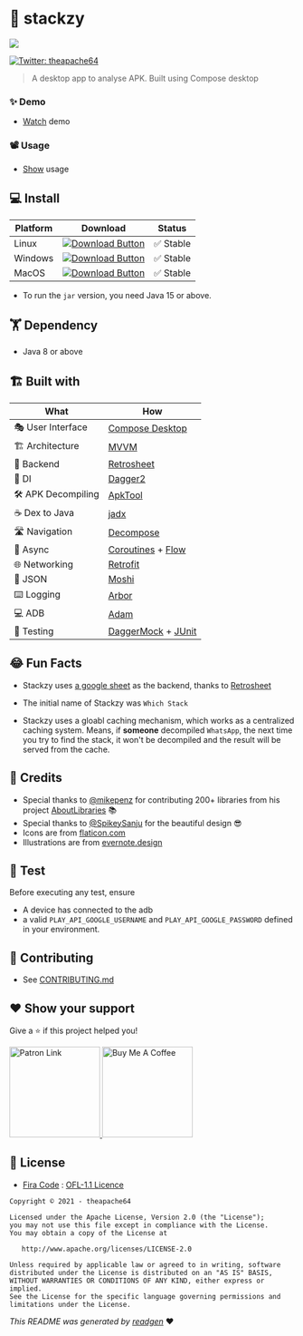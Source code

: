 # 🚀 stackzy

![](https://i.imgur.com/wxn30fq.png)

[comment]: <> (![latestVersion]&#40;https://img.shields.io/github/v/release/theapache64/stackzy&#41;)
<a href="https://twitter.com/theapache64" target="_blank">
<img alt="Twitter: theapache64" src="https://img.shields.io/twitter/follow/theapache64.svg?style=social" />
</a>

> A desktop app to analyse APK. Built using Compose desktop

### ✨ Demo

- [Watch](https://www.youtube.com/watch?v=XtM-sRLxLLc&ab_channel=theapache64) demo

### 📽️ Usage

- [Show](docs/USAGE.md) usage

## 💻 Install

| Platform | Download | Status |
|----------|----------|--------|
| Linux    |[![Download Button](https://img.shields.io/static/v1?label=Linux&message=Stackzy.deb&color=30A3E6)](https://github.com/theapache64/stackzy/releases/latest)| ✅ Stable | 
| Windows    |[![Download Button](https://img.shields.io/static/v1?label=Windows&message=Stackzy.msi&color=30A3E6)](https://github.com/theapache64/stackzy/releases/latest)| ✅ Stable | 
| MacOS    |[![Download Button](https://img.shields.io/static/v1?label=MacOS&message=Stackzy.jar&color=30A3E6)](https://github.com/theapache64/stackzy/releases/latest) | ✅ Stable | 

- To run the `jar` version, you need Java 15 or above.

## 🏋 Dependency

- Java 8 or above

## 🏗️️ Built with

| What            | How                        |
|----------------	|------------------------------	|
| 🎭 User Interface    | [Compose Desktop](https://github.com/jetbrains/compose-jb)                |
| 🏗 Architecture    | [MVVM](https://en.wikipedia.org/wiki/Model%E2%80%93view%E2%80%93viewmodel)                            |
| 🧠 Backend    | [Retrosheet](https://github.com/theapache64/retrosheet)                            |
| 💉 DI                | [Dagger2](https://github.com/google/dagger)                        |
| 🛠️ APK Decompiling                | [ApkTool](https://github.com/iBotPeaches/Apktool)                        |
| ☕ Dex to Java                | [jadx](https://github.com/skylot/jadx)                        |
| 🛣️ Navigation        | [Decompose](https://github.com/arkivanov/Decompose)                        |
| 🌊 Async            | [Coroutines](https://kotlinlang.org/docs/coroutines-overview.html) + [Flow](https://kotlin.github.io/kotlinx.coroutines/kotlinx-coroutines-core/kotlinx.coroutines.flow/-flow/)                |
| 🌐 Networking        | [Retrofit](https://github.com/square/retrofit)                        |
| 📄 JSON            | [Moshi](https://github.com/square/moshi)                            |
| ⌨️ Logging            | [Arbor](https://github.com/ToxicBakery/Arbor)                            |
| 💻 ADB            | [Adam](https://malinskiy.github.io/adam/)                            |
| 🧪 Testing            | [DaggerMock](https://github.com/fabioCollini/DaggerMock) + [JUnit](https://github.com/junit-team/junit5)    |

## 😂 Fun Facts

- Stackzy
  uses [a google sheet](https://docs.google.com/spreadsheets/d/1KBxVO5tXySbezBr-9rb2Y3qWo5PCMrvkD1aWQxZRepI/edit#gid=284770392)
  as the backend, thanks to [Retrosheet](https://github.com/theapache64/retrosheet)

- The initial name of Stackzy was `Which Stack`
- Stackzy uses a gloabl caching mechanism, which works as a centralized caching system. Means, if **someone**
  decompiled `WhatsApp`, the next time you try to find the stack, it won't be decompiled and the result will be served
  from the cache.

## 🙇 Credits

- Special thanks to [@mikepenz](https://github.com/mikepenz) for contributing 200+ libraries from his
  project [AboutLibraries](https://github.com/mikepenz/AboutLibraries) 📚
- Special thanks to [@SpikeySanju](https://github.com/Spikeysanju) for the beautiful design 😎
- Icons are from [flaticon.com](https://www.flaticon.com/)
- Illustrations are from [evernote.design](https://evernote.design/categories/illustrations/)

## 🥼 Test

Before executing any test, ensure

- A device has connected to the adb
- a valid `PLAY_API_GOOGLE_USERNAME` and `PLAY_API_GOOGLE_PASSWORD` defined in your environment.

## 🤝 Contributing

- See [CONTRIBUTING.md](docs/CONTRIBUTING.md)

## ❤ Show your support

Give a ⭐️ if this project helped you!

<a href="https://www.patreon.com/theapache64">
  <img alt="Patron Link" src="https://c5.patreon.com/external/logo/become_a_patron_button@2x.png" width="160"/>
</a>

<a href="https://www.buymeacoffee.com/theapache64" target="_blank">
    <img src="https://cdn.buymeacoffee.com/buttons/v2/default-yellow.png" alt="Buy Me A Coffee" width="160">
</a>

## 📝 License

- [Fira Code](https://github.com/tonsky/FiraCode) : [OFL-1.1 Licence](https://github.com/tonsky/FiraCode/blob/master/LICENSE)

```
Copyright © 2021 - theapache64

Licensed under the Apache License, Version 2.0 (the "License");
you may not use this file except in compliance with the License.
You may obtain a copy of the License at

   http://www.apache.org/licenses/LICENSE-2.0

Unless required by applicable law or agreed to in writing, software
distributed under the License is distributed on an "AS IS" BASIS,
WITHOUT WARRANTIES OR CONDITIONS OF ANY KIND, either express or implied.
See the License for the specific language governing permissions and
limitations under the License.
```

_This README was generated by [readgen](https://github.com/theapache64/readgen)_ ❤
